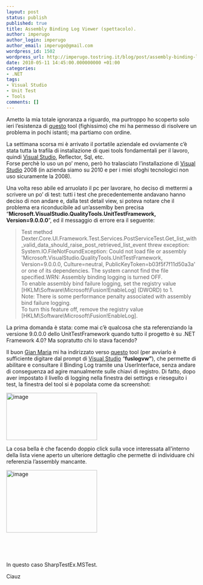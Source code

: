 ```yaml
---
layout: post
status: publish
published: true
title: Assembly Binding Log Viewer (spettacolo).
author: imperugo
author_login: imperugo
author_email: imperugo@gmail.com
wordpress_id: 1502
wordpress_url: http://imperugo.tostring.it/blog/post/assembly-binding-log-viewer-che-spettacolo/
date: 2010-05-11 14:45:00.000000000 +01:00
categories:
- .NET
tags:
- Visual Studio
- Unit Test
- Tools
comments: []
---
```

<p>
	Ametto la mia totale ignoranza a riguardo, ma purtroppo ho scoperto solo ieri l&rsquo;esistenza di <a href="http://msdn.microsoft.com/en-us/library/e74a18c4(VS.71).aspx#cpgrffusionlogviewerfuslogvwexeanchor8" rel="nofollow" target="_blank" title="Assembly Binding Log Viewer (Fuslogvw.exe)">questo</a> tool (fighissimo) che mi ha permesso di risolvere un problema in pochi istanti; ma partiamo con ordine.</p>
<p>
	La settimana scorsa mi &egrave; arrivato il portatile aziendale ed ovviamente c&rsquo;&egrave; stata tutta la trafila di installazione di quei tools fondamentali per il lavoro, quindi <a href="http://tostring.it/tags/archive/visual+studio" target="_blank" title="Visual Studio Contents">Visual Studio</a>, Reflector, Sql, etc. <br />
	Forse perch&egrave; lo uso un po&rsquo; meno, per&ograve; ho tralasciato l&rsquo;installazione di <a href="http://tostring.it/tags/archive/visual+studio" target="_blank" title="Visual Studio Contents">Visual Studio</a> 2008 (in azienda siamo su 2010 e per i miei sfoghi tecnologici non uso sicuramente la 2008).</p>
<p>
	Una volta reso abile ed arruolato il pc per lavorare, ho deciso di mettermi a scrivere un po&rsquo; di test: tutti i test che precedentemente andavano hanno deciso di non andare e, dalla test detail view, si poteva notare che il problema era riconducibile ad un&rsquo;assemlby ben precisa &ldquo;<strong>Microsoft.VisualStudio.QualityTools.UnitTestFramework, Version=9.0.0.0</strong>&rdquo;, ed il messaggio di errore era il seguente:</p>
<blockquote>
	<p>
		Test method Dexter.Core.UI.Framework.Test.Services.PostServiceTest.Get_list_with_valid_data_should_raise_post_retrieved_list_event threw exception: <br />
		System.IO.FileNotFoundException: Could not load file or assembly &#39;Microsoft.VisualStudio.QualityTools.UnitTestFramework, Version=9.0.0.0, Culture=neutral, PublicKeyToken=b03f5f7f11d50a3a&#39; or one of its dependencies. The system cannot find the file specified.WRN: Assembly binding logging is turned OFF. <br />
		To enable assembly bind failure logging, set the registry value [HKLM\Software\Microsoft\Fusion!EnableLog] (DWORD) to 1. <br />
		Note: There is some performance penalty associated with assembly bind failure logging. <br />
		To turn this feature off, remove the registry value [HKLM\Software\Microsoft\Fusion!EnableLog].</p>
</blockquote>
<p>
	La prima domanda &egrave; stata: come mai c&rsquo;&egrave; qualcosa che sta referenziando la versione 9.0.0.0 dello UnitTestFramework quando tutto il progetto &egrave; su .NET Framework 4.0? Ma sopratutto chi lo stava facendo?</p>
<p>
	Il buon <a href="http://www.codewrecks.com/blog/index.php" rel="nofollow" target="_blank" title="http://www.codewrecks.com/blog/index.php">Gian Maria</a> mi ha indirizzato verso <a href="http://msdn.microsoft.com/en-us/library/e74a18c4(VS.71).aspx#cpgrffusionlogviewerfuslogvwexeanchor8" rel="nofollow" target="_blank" title="Assembly Binding Log Viewer (Fuslogvw.exe)">questo</a> tool (per avviarlo &egrave; sufficiente digitare dal prompt di <a href="http://tostring.it/tags/archive/visual+studio" target="_blank" title="Visual Studio Contents">Visual Studio</a> &ldquo;<strong>fuslogvw&rdquo;</strong>), che permette di abilitare e consultare il Binding Log tramite una UserInterface, senza andare di conseguenza ad agire manualmente sulle chiavi di registro. Di fatto, dopo aver impostato il livello di logging nella finestra dei settings e rieseguito i test, la finestra del tool si &egrave; popolata come da screenshot:</p>
<p>
	<a href="http://tostring.it/Content/Uploaded/image//imperugo/image8.png" rel="shadowbox[Fuslogvw]"><img alt="image" border="0" height="125" src="http://tostring.it/Content/Uploaded/image//imperugo/image8_thumb.png" style="border-bottom: 0px; border-left: 0px; display: inline; border-top: 0px; border-right: 0px" title="image" width="240" /></a></p>
<p>
	La cosa bella &egrave; che facendo doppio click sulla voce interessata all&rsquo;interno della lista viene aperto un ulteriore dettaglio che permette di individuare chi referenzia l&rsquo;assembly mancante.</p>
<p>
	<a href="http://tostring.it/Content/Uploaded/image//imperugo/image_3.png" rel="shadowbox[Fuslogvw]"><img alt="image" border="0" height="165" src="http://tostring.it/Content/Uploaded/image//imperugo/image_thumb_3.png" style="border-bottom: 0px; border-left: 0px; display: inline; border-top: 0px; border-right: 0px" title="image" width="240" /></a></p>
<p>
	&nbsp;</p>
<p>
	&nbsp;</p>
<p>
	In questo caso SharpTestEx.MSTest.</p>
<p>
	Ciauz</p>

